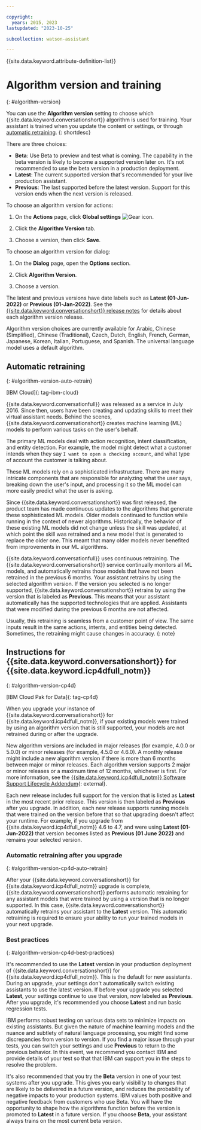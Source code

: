 ```yaml
---

copyright:
  years: 2015, 2023
lastupdated: "2023-10-25"

subcollection: watson-assistant

---
```


{{site.data.keyword.attribute-definition-list}}

# Algorithm version and training
{: #algorithm-version}

You can use the **Algorithm version** setting to choose which {{site.data.keyword.conversationshort}} algorithm is used for training. Your assistant is trained when you update the content or settings, or through [automatic retraining](#algorithm-version-auto-retrain).
{: shortdesc}

There are three choices:
- **Beta**: Use Beta to preview and test what is coming. The capability in the beta version is likely to become a supported version later on. It's not recommended to use the beta version in a production deployment.
- **Latest**: The current supported version that's recommended for your live production assistant. 
- **Previous**: The last supported before the latest version. Support for this version ends when the next version is released.

To choose an algorithm version for actions:

1. On the **Actions** page, click **Global settings** ![Gear icon](../../icons/settings.svg).

1. Click the **Algorithm Version** tab.

1. Choose a version, then click **Save**.

To choose an algorithm version for dialog:

1. On the **Dialog** page, open the **Options** section.

1. Click **Algorithm Version**.

1. Choose a version.

The latest and previous versions have date labels such as **Latest (01-Jun-2022)** or **Previous (01-Jan-2022)**. See the [{{site.data.keyword.conversationshort}} release notes](/docs/watson-assistant?topic=watson-assistant-watson-assistant-release-notes) for details about each algorithm version release.

Algorithm version choices are currently available for Arabic, Chinese (Simplified), Chinese (Traditional), Czech, Dutch, English, French, German, Japanese, Korean, Italian, Portuguese, and Spanish. The universal language model uses a default algorithm.

## Automatic retraining
{: #algorithm-version-auto-retrain}

[IBM Cloud]{: tag-ibm-cloud}

{{site.data.keyword.conversationfull}} was released as a service in July 2016. Since then, users have been creating and updating skills to meet their virtual assistant needs. Behind the scenes, {{site.data.keyword.conversationshort}} creates machine learning (ML) models to perform various tasks on the user's behalf. 

The primary ML models deal with action recognition, intent classification, and entity detection. For example, the model might detect what a customer intends when they say `I want to open a checking account`, and what type of account the customer is talking about.

These ML models rely on a sophisticated infrastructure. There are many intricate components that are responsible for analyzing what the user says, breaking down the user's input, and processing it so the ML model can more easily predict what the user is asking.

Since {{site.data.keyword.conversationshort}} was first released, the product team has made continuous updates to the algorithms that generate these sophisticated ML models. Older models continued to function while running in the context of newer algorithms. Historically, the behavior of these existing ML models did not change unless the skill was updated, at which point the skill was retrained and a new model that is generated to replace the older one. This meant that many older models never benefited from improvements in our ML algorithms.

{{site.data.keyword.conversationfull}} uses continuous retraining. The {{site.data.keyword.conversationshort}} service continually monitors all ML models, and automatically retrains those models that have not been retrained in the previous 6 months. Your assistant retrains by using the selected algorithm version. If the version you selected is no longer supported, {{site.data.keyword.conversationshort}} retrains by using the version that is labeled as **Previous**. This means that your assistant automatically has the supported technologies that are applied. Assistants that were modified during the previous 6 months are not affected.

Usually, this retraining is seamless from a customer point of view. The same inputs result in the same actions, intents, and entities being detected. Sometimes, the retraining might cause changes in accuracy.
{: note}

## Instructions for {{site.data.keyword.conversationshort}} for {{site.data.keyword.icp4dfull_notm}}
{: #algorithm-version-cp4d}

[IBM Cloud Pak for Data]{: tag-cp4d}

When you upgrade your instance of {{site.data.keyword.conversationshort}} for {{site.data.keyword.icp4dfull_notm}}, if your existing models were trained by using an algorithm version that is still supported, your models are not retrained during or after the upgrade.

New algorithm versions are included in major releases (for example, 4.0.0 or 5.0.0) or minor releases (for example, 4.5.0 or 4.6.0). A monthly release might include a new algorithm version if there is more than 6 months between major or minor releases. Each algorithm version supports 2 major or minor releases or a maximum time of 12 months, whichever is first. For more information, see the [{{site.data.keyword.icp4dfull_notm}} Software Support Lifecycle Addendum](https://www.ibm.com/support/pages/ibm-cloud-pak-data-software-support-lifecycle-addendum){: external}.

Each new release includes full support for the version that is listed as **Latest** in the most recent prior release. This version is then labeled as **Previous** after you upgrade. In addition, each new release supports running models that were trained on the version before that so that upgrading doesn't affect your runtime. For example, if you upgrade from {{site.data.keyword.icp4dfull_notm}} 4.6 to 4.7, and were using **Latest (01-Jun-2022)** that version becomes listed as **Previous (01 June 2022)** and remains your selected version.

### Automatic retraining after you upgrade
{: #algorithm-version-cp4d-auto-retrain}

After your {{site.data.keyword.conversationshort}} for {{site.data.keyword.icp4dfull_notm}} upgrade is complete, {{site.data.keyword.conversationshort}} performs automatic retraining for any assistant models that were trained by using a version that is no longer supported. In this case, {{site.data.keyword.conversationshort}} automatically retrains your assistant to the **Latest** version. This automatic retraining is required to ensure your ability to run your trained models in your next upgrade.

### Best practices
{: #algorithm-version-cp4d-best-practices}

It's recommended to use the **Latest** version in your production deployment of {{site.data.keyword.conversationshort}} for {{site.data.keyword.icp4dfull_notm}}. This is the default for new assistants. During an upgrade, your settings don't automatically switch existing assistants to use the latest version. If before your upgrade you selected **Latest**, your settings continue to use that version, now labeled as **Previous**. After you upgrade, it's recommended you choose **Latest** and run basic regression tests. 

IBM performs robust testing on various data sets to minimize impacts on existing assistants. But given the nature of machine learning models and the nuance and subtlety of natural language processing, you might find some discrepancies from version to version. If you find a major issue through your tests, you can switch your settings and use **Previous** to return to the previous behavior. In this event, we recommend you contact IBM and provide details of your test so that that IBM can support you in the steps to resolve the problem.

It's also recommended that you try the **Beta** version in one of your test systems after you upgrade. This gives you early visibility to changes that are likely to be delivered in a future version, and reduces the probability of negative impacts to your production systems. IBM values both positive and negative feedback from customers who use Beta. You will have the opportunity to shape how the algorithms function before the version is promoted to **Latest** in a future version. If you choose **Beta**, your assistant always trains on the most current beta version. 
